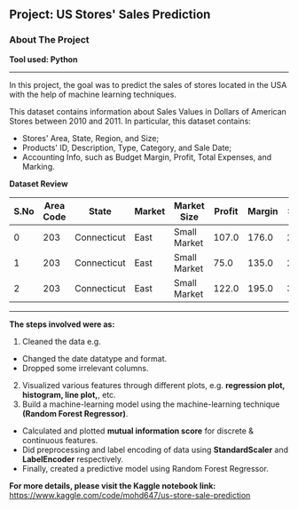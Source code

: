 ## Project: US Stores' Sales Prediction
### About The Project
**Tool used: Python**

---
In this project, the goal was to predict the sales of stores located in the USA with the help of machine learning techniques. 

This dataset contains information about Sales Values in Dollars of American Stores between 2010 and 2011. In particular, this dataset contains:

- Stores' Area, State, Region, and Size;
- Products' ID, Description, Type, Category, and Sale Date;
- Accounting Info, such as Budget Margin, Profit, Total Expenses, and Marking.

**Dataset Review**

| S.No | Area Code | State       | Market | Market Size  | Profit | Margin | Sales | COGS  | Total Expenses | Marketing | Inventory | Budget Profit | Budget COGS | Budget Margin | Budget Sales | ProductId | Date                | Product Type | Product    | Type    |
|------|-----------|-------------|--------|--------------|--------|--------|-------|-------|----------------|-----------|------------|----------------|-------------|---------------|--------------|-----------|---------------------|--------------|------------|---------|
| 0    | 203       | Connecticut | East   | Small Market | 107.0  | 176.0  | 292.0 | 116.0 | 69.0           | 38.0      | 962.0      | 110.0          | 110.0       | 160.0         | 270.0        | 2         | 04/01/10 00:00:00   | Coffee       | Columbian  | Regular |
| 1    | 203       | Connecticut | East   | Small Market | 75.0   | 135.0  | 225.0 | 90.0  | 60.0           | 29.0      | 1148.0     | 90.0           | 80.0        | 130.0         | 210.0        | 2         | 07/01/10 00:00:00   | Coffee       | Columbian  | Regular |
| 2    | 203       | Connecticut | East   | Small Market | 122.0  | 195.0  | 325.0 | 130.0 | 73.0           | 42.0      | 1134.0     | 130.0          | 110.0       | 180.0         | 290.0        | 2         | 11/01/10 00:00:00   | Coffee       | Columbian  | Regular |



---
**The steps involved were as:**
1. Cleaned the data e.g.
- Changed the date datatype and format.
- Dropped some irrelevant columns.
2. Visualized various features through different plots, e.g. **regression plot, histogram, line plot,**, etc.
3. Build a machine-learning model using the machine-learning technique **(Random Forest Regressor)**.
- Calculated and plotted **mutual information score** for discrete & continuous features.
- Did preprocessing and label encoding of data using **StandardScaler** and **LabelEncoder** respectively.
- Finally, created a predictive model using Random Forest Regressor.
  

**For more details, please visit the Kaggle notebook link:**
https://www.kaggle.com/code/mohd647/us-store-sale-prediction
